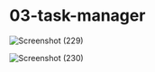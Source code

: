 # 03-task-manager
![Screenshot (229)](https://user-images.githubusercontent.com/64610691/222013117-4939d4c3-65a9-4ca2-9a5d-0885b766ac9f.png)

![Screenshot (230)](https://user-images.githubusercontent.com/64610691/222013014-7d14f02b-4f16-415c-8892-9f22cb9fc352.png)
